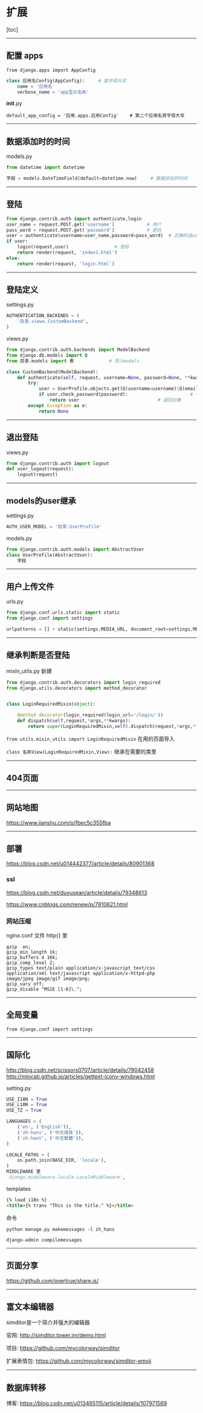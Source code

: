 # 扩展



[toc]


---

## 配置 apps

`from django.apps import AppConfig`



```python
class 应用名Config(AppConfig):		# 首字母大写
    name = '应用名'
    verbose_name = 'app显示名称'
```



__init__.py

```pyt
default_app_config = '应用.apps.应用Config'    # 第二个应用名首字母大写
```


---

## 数据添加时的时间

models.py

```python
from datetime import datetime	

字段 = models.DateTimeField(default=datetime.now)	    # 数据添加的时间
```



---

## 登陆

```python
from django.contrib.auth import authenticate,login
user_name = request.POST.get('username')			# 用户
pass_word = request.POST.get('password')			# 密码
user = authenticate(username=user_name,password=pass_word)	# 正确的话user是对象否则是None
if user:
    login(request,user)					# 登陆
    return render(request, 'index1.html')
else:
    return render(request, 'login.html')
```



---

## 登陆定义

settings.py

```python
AUTHENTICATION_BACKENDS = (
    '目录.views.CustomBackend',
)
```



views.py

```python
from django.contrib.auth.backends import ModelBackend
from django.db.models import Q
from 目录.models import 表				# 导入models

class CustomBackend(ModelBackend):
    def authenticate(self, request, username=None, password=None, **kwargs):
        try:
            user = UserProfile.objects.get(Q(username=username)|Q(email=username))#判断账号或邮箱
            if user.check_password(password):						# 判断密码
                return user								# 返回对象
        except Exception as e:
            return None
```



---

## 退出登陆

views.py

```python
from django.contrib.auth import logout
def user_logout(request):
    logout(request)
```



---

## models的user继承

settings.py

```python
AUTH_USER_MODEL = '目录.UserProfile'
```



models.py

```python
from django.contrib.auth.models import AbstractUser
class UserProfile(AbstractUser):
    字段
```



---

## 用户上传文件

urls.py

```python
from django.conf.urls.static import static
from django.conf import settings

urlpatterns = [] + static(settings.MEDIA_URL, document_root=settings.MEDIA_ROOT) 
```



---

## 继承判断是否登陆

mixin_utils.py    新建

```python
from django.contrib.auth.decorators import login_required
from django.utils.decorators import method_decorator


class LoginRequiredMixin(object):

    @method_decorator(login_required(login_url='/login/'))
    def dispatch(self,request,*args,**kwargs):
        return super(LoginRequiredMixin,self).dispatch(request,*args,**kwargs)
```



`from utils.mixin_utils import LoginRequiredMixin`    在用的页面导入

`class 名称View(LoginRequiredMixin,View):`    继承在需要的类里



---

## 404页面



---

## 网站地图

<https://www.jianshu.com/p/fbec5c355fba>



---

## 部署

<https://blog.csdn.net/u014442377/article/details/80901368>



### ssl

<https://blog.csdn.net/duyusean/article/details/79348613>

<https://www.cnblogs.com/renew/p/7910621.html>



### 网站压缩

nginx.conf 文件 http{} 里

```nginx
gzip  on;
gzip_min_length 1k;
gzip_buffers 4 16k;
gzip_comp_level 2;
gzip_types text/plain application/x-javascript text/css application/xml text/javascript application/x-httpd-php 
image/jpeg image/gif image/png;
gzip_vary off;
gzip_disable "MSIE [1-6]\.";
```



---

## 全局变量

`from django.conf import settings`



---

## 国际化

<http://blog.csdn.net/scissors0707/article/details/79042458>
<http://mlocati.github.io/articles/gettext-iconv-windows.html>



setting.py

```python
USE_I18N = True
USE_L10N = True
USE_TZ = True

LANGUAGES = (
    ('en', ('English')),
    ('zh-hans', ('中文简体')),
    ('zh-hant', ('中文繁體')),
)

LOCALE_PATHS = (
    os.path.join(BASE_DIR, 'locale'),
)
MIDDLEWARE 里
'django.middleware.locale.LocaleMiddleware',
```



templates

```html
{% load i18n %}
<title>{% trans "This is the title." %}</title>
```



命令

`python manage.py makemessages -l zh_hans`

`django-admin compilemessages`



---

## 页面分享

<https://github.com/overtrue/share.js/>



---

## 富文本编辑器

simditor是一个简介并强大的编辑器



官网: <http://simditor.tower.im/demo.html>

项目: <https://github.com/mycolorway/simditor>

扩展表情包: <https://github.com/mycolorway/simditor-emoji>



---

## 数据库转移

博客: https://blog.csdn.net/u013465115/article/details/107971569